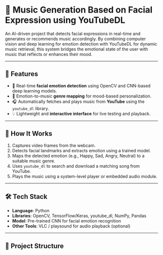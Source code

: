 # 🎵 Music Generation Based on Facial Expression using YouTubeDL

An AI-driven project that detects facial expressions in real-time and generates or recommends music accordingly. By combining computer vision and deep learning for emotion detection with YouTubeDL for dynamic music retrieval, this system bridges the emotional state of the user with music that reflects or enhances their mood.

---

## 🚀 Features

- 🎯 Real-time **facial emotion detection** using OpenCV and CNN-based deep learning models.
- 🧠 Emotion-to-music **genre mapping** for mood-based personalization.
- 🎧 Automatically fetches and plays music from **YouTube** using the `youtube_dl` library.
- 💡 Lightweight and **interactive interface** for live testing and playback.

---

## 🧠 How It Works

1. Captures video frames from the webcam.
2. Detects facial landmarks and extracts emotion using a trained model.
3. Maps the detected emotion (e.g., Happy, Sad, Angry, Neutral) to a suitable music genre.
4. Uses `youtube_dl` to search and download a matching song from YouTube.
5. Plays the music using a system-level player or embedded audio module.

---

## 🛠️ Tech Stack

- **Language**: Python  
- **Libraries**: OpenCV, TensorFlow/Keras, youtube_dl, NumPy, Pandas  
- **Model**: Pre-trained CNN for facial emotion recognition  
- **Other Tools**: VLC / playsound for audio playback (optional)

---

## 📁 Project Structure

